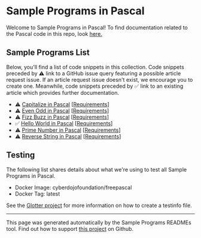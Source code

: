 # Sample Programs in Pascal

Welcome to Sample Programs in Pascal! To find documentation related to the Pascal code in this repo, look [here.](https://sample-programs.therenegadecoder.com/languages/pascal)

## Sample Programs List

Below, you'll find a list of code snippets in this collection. Code snippets preceded by :warning: link to a GitHub issue query featuring a possible article request issue. If an article request issue doesn't exist, we encourage you to create one. Meanwhile, code snippets preceded by :white_check_mark: link to an existing article which provides further documentation.

- :warning: [Capitalize in Pascal](https://github.com//TheRenegadeCoder/sample-programs-website/issues?utf8=%E2%9C%93&q=is%3Aissue+is%3Aopen+capitalize+pascal) [[Requirements](https://sample-programs.therenegadecoder.com/projects/capitalize)]
- :warning: [Even Odd in Pascal](https://github.com//TheRenegadeCoder/sample-programs-website/issues?utf8=%E2%9C%93&q=is%3Aissue+is%3Aopen+even+odd+pascal) [[Requirements](https://sample-programs.therenegadecoder.com/projects/even-odd)]
- :warning: [Fizz Buzz in Pascal](https://github.com//TheRenegadeCoder/sample-programs-website/issues?utf8=%E2%9C%93&q=is%3Aissue+is%3Aopen+fizz+buzz+pascal) [[Requirements](https://sample-programs.therenegadecoder.com/projects/fizz-buzz)]
- :white_check_mark: [Hello World in Pascal](https://sample-programs.therenegadecoder.com/projects/hello-world/pascal) [[Requirements](https://sample-programs.therenegadecoder.com/projects/hello-world)]
- :warning: [Prime Number in Pascal](https://github.com//TheRenegadeCoder/sample-programs-website/issues?utf8=%E2%9C%93&q=is%3Aissue+is%3Aopen+prime+number+pascal) [[Requirements](https://sample-programs.therenegadecoder.com/projects/prime-number)]
- :warning: [Reverse String in Pascal](https://github.com//TheRenegadeCoder/sample-programs-website/issues?utf8=%E2%9C%93&q=is%3Aissue+is%3Aopen+reverse+string+pascal) [[Requirements](https://sample-programs.therenegadecoder.com/projects/reverse-string)]

## Testing

The following list shares details about what we're using to test all Sample Programs in Pascal.

- Docker Image: cyberdojofoundation/freepascal
- Docker Tag: latest

See the [Glotter project](https://github.com/auroq/glotter) for more information on how to create a testinfo file.

---

This page was generated automatically by the Sample Programs READMEs tool. Find out how to support [this project](https://github.com/TheRenegadeCoder/sample-programs-readmes) on Github.